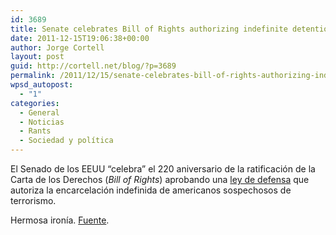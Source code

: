 ```yaml
---
id: 3689
title: Senate celebrates Bill of Rights authorizing indefinite detentions
date: 2011-12-15T19:06:38+00:00
author: Jorge Cortell
layout: post
guid: http://cortell.net/blog/?p=3689
permalink: /2011/12/15/senate-celebrates-bill-of-rights-authorizing-indefinite-detentions/
wpsd_autopost:
  - "1"
categories:
  - General
  - Noticias
  - Rants
  - Sociedad y polí­tica
---
```

El Senado de los EEUU &#8220;celebra&#8221; el 220 aniversario de la ratificación de la Carta de los Derechos (_Bill of Rights_) aprobando una <a href="http://bit.ly/uCfNUi" target="_hplink">ley de defensa</a> que autoriza la encarcelación indefinida de americanos sospechosos de terrorismo.

Hermosa ironía. <a title="HuffingtonPost" href="http://www.huffingtonpost.com/2011/12/15/indefinite-military-detention-bill-passes_n_1152114.html" target="_blank">Fuente</a>.
